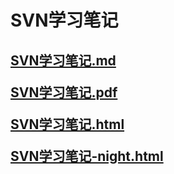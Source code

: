 # SVN学习笔记

<h2>

[SVN学习笔记.md](SVN学习笔记.md)

[SVN学习笔记.pdf](SVN学习笔记.pdf)

[SVN学习笔记.html](SVN学习笔记.html)

[SVN学习笔记-night.html](SVN学习笔记-night.html)

</h2>
